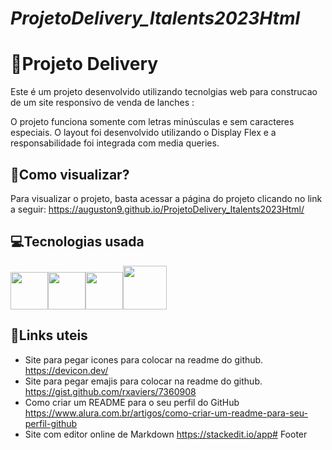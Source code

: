 
# *ProjetoDelivery_Italents2023Html*
# :hamburger:Projeto Delivery

Este é um projeto desenvolvido utilizando tecnolgias web para construcao de um site responsivo de venda de lanches :

O projeto funciona somente com letras minúsculas e sem caracteres especiais. O layout foi desenvolvido utilizando o Display Flex e a responsabilidade foi integrada com media queries.

##  :key:Como visualizar?

Para visualizar o projeto, basta acessar a página do projeto clicando no link a seguir:
https://auguston9.github.io/ProjetoDelivery_Italents2023Html/


##  :computer:Tecnologias usada
<img src="https://cdn.jsdelivr.net/gh/devicons/devicon/icons/html5/html5-original-wordmark.svg" width="60" height="60"/><img src="https://cdn.jsdelivr.net/gh/devicons/devicon/icons/css3/css3-original-wordmark.svg" width="60" height="60"/><img src="https://cdn.jsdelivr.net/gh/devicons/devicon/icons/javascript/javascript-original.svg" width="60" height="60"/><img src="https://techcrunch.com/wp-content/uploads/2010/07/github-logo.png?w=1390&crop=1" width="70" height="70" />
##  :beer:Links uteis
          
* Site para pegar icones para colocar na readme do github.
  https://devicon.dev/ 
* Site para pegar emajis para colocar na readme do github.
  https://gist.github.com/rxaviers/7360908 
* Como criar um README para o seu perfil do GitHub
  https://www.alura.com.br/artigos/como-criar-um-readme-para-seu-perfil-github 
* Site com editor online de Markdown 
  https://stackedit.io/app# 
Footer

